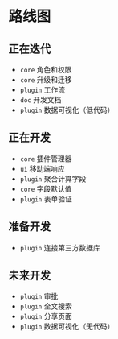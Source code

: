 # 路线图

## 正在迭代

- `core` 角色和权限
- `core` 升级和迁移
- `plugin` 工作流
- `doc` 开发文档
- `plugin` 数据可视化（低代码）

## 正在开发

- `core` 插件管理器
- `ui` 移动端响应
- `plugin` 聚合计算字段
- `core` 字段默认值
- `plugin` 表单验证

## 准备开发

- `plugin` 连接第三方数据库

## 未来开发

- `plugin` 审批
- `plugin` 全文搜索
- `plugin` 分享页面
- `plugin` 数据可视化（无代码）
